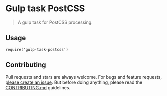 Gulp task PostCSS
=================

> A gulp task for PostCSS processing.

## Usage
```
require('gulp-task-postcss')
```

## Contributing

Pull requests and stars are always welcome. For bugs and feature requests, [please create an issue](https://github.com/wunderkraut/gulp-task-postcss/issues/new).
But before doing anything, please read the [CONTRIBUTING.md](./CONTRIBUTING.md) guidelines.
